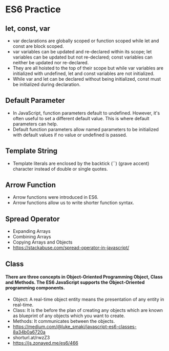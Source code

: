 # ES6 Practice

## let, const, var
  - var declarations are globally scoped or function scoped while let and const are block scoped.
  - var variables can be updated and re-declared within its scope; let variables can be updated but not re-declared; const variables can neither be updated nor re-declared.
  - They are all hoisted to the top of their scope but while var variables are initialized with undefined, let and const variables are not initialized.
  - While var and let can be declared without being initialized, const must be initialized during declaration.

## Default Parameter
  - In JavaScript, function parameters default to undefined. However, it's often useful to set a different default value. This is where default parameters can help.
  - Default function parameters allow named parameters to be initialized with default values if no value or undefined is passed.

## Template String
  - Template literals are enclosed by the backtick (``)  (grave accent) character instead of double or single quotes.
  

## Arrow Function
  - Arrow functions were introduced in ES6.
  - Arrow functions allow us to write shorter function syntax.
  

## Spread Operator
  - Expanding Arrays
  - Combining Arrays
  - Copying Arrays and Objects
  - https://stackabuse.com/spread-operator-in-javascript/
  

## Class
#### There are three concepts in Object-Oriented Programming Object, Class and Methods. The ES6 JavaScript supports the Object-Oriented programming components.
  - Object: A real-time object entity means the presentation of any entity in real-time.
  - Class: It is the before the plan of creating any objects which are known as blueprint of any objects which you want to create.
  - Methods: It communicates between the objects.
  - https://medium.com/@luke_smaki/javascript-es6-classes-8a34b0a6720a
  - shorturl.at/rwzZ3
  - https://js.zonayed.me/es6/466
